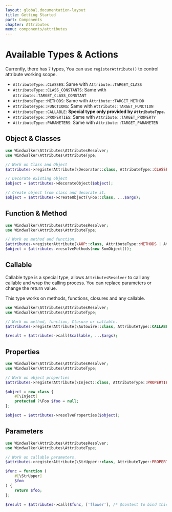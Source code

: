 ```yaml
---
layout: global.documentation-layout
title: Getting Started
part: Components
chapter: Attributes
menu: components/attributes
---
```


# Available Types & Actions

Currently, there has `7` types, You can use `registerAttribute()` to control attribute working scope.

- `AttributeType::CLASSES`: Same with `Attribute::TARGET_CLASS`
- `AttributeType::CLASS_CONSTANTS`: Same with `Attribute::TARGET_CLASS_CONSTANT`
- `AttributeType::METHODS`: Same with `Attribute::TARGET_METHOD`
- `AttributeType::FUNCTIONS`: Same with `Attribute::TARGET_FUNCTION`
- `AttributeType::CALLABLE`: **Special type only provided by `AttributeType`.**
- `AttributeType::PROPERTIES`: Same with `Attribute::TARGET_PROPERTY`
- `AttributeType::PARAMETERS`: Same with `Attribute::TARGET_PARAMETER`

## Object & Classes

```php
use Windwalker\Attributes\AttributesResolver;
use Windwalker\Attributes\AttributeType;

// Work on Class and Object
$attributes->registerAttribute(\Decorator::class, AttributeType::CLASSES);

// Decorate existing object
$object = $attributes->decorateObject($object);

// Create object from class and decorate it.
$object = $attributes->createObject(\Foo::class, ...$args);
```

## Function & Method

```php
use Windwalker\Attributes\AttributesResolver;
use Windwalker\Attributes\AttributeType;

// Work on method and function.
$attributes->registerAttribute(\AOP::class, AttributeType::METHODS | AttributeType::FUNCTIONS);
$object = $attributes->resolveMethods(new SomObject());
```

## Callable

Callable type is a special type, allows `AttributesResolver` to call any callable and
wrap the calling process. You can replace parameters or change the return value.

This type works on methods, functions, closures and any callable.

```php
use Windwalker\Attributes\AttributesResolver;
use Windwalker\Attributes\AttributeType;

// Work on method, function, Closure or callable.
$attributes->registerAttribute(\Autowire::class, AttributeType::CALLABLE);

$result = $attributes->call($callable, ...$args);
```

## Properties

```php
use Windwalker\Attributes\AttributesResolver;
use Windwalker\Attributes\AttributeType;

// Work on object properties
$attributes->registerAttribute(\Inject::class, AttributeType::PROPERTIES);

$object = new class {
    #[\Inject]
    protected ?\Foo $foo = null;
};

$object = $attributes->resolveProperties($object);
```

## Parameters

```php
use Windwalker\Attributes\AttributesResolver;
use Windwalker\Attributes\AttributeType;

// Work on callable parameters.
$attributes->registerAttribute(\StrUpper::class, AttributeType::PROPERTIES);

$func = function (
    #[\StrUpper]
    $foo    
) {
    return $foo;
};

$result = $attributes->call($func, ['flower'], /* $context to bind this */); // "FLOWER"
```